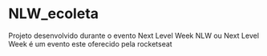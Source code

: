 # NLW_ecoleta
Projeto desenvolvido durante o evento Next Level Week
NLW ou Next Level Week é um evento este oferecido pela rocketseat
